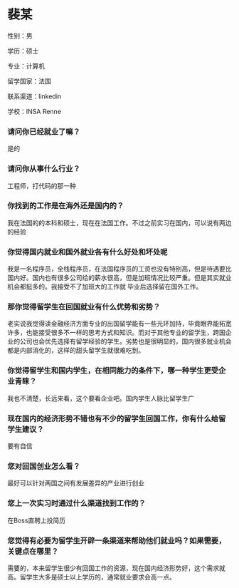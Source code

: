 # 裴某

性别：男

学历：硕士

专业：计算机

留学国家：法国

联系渠道：linkedin

学校：INSA Renne


### 请问你已经就业了嘛？
是的

### 请问你从事什么行业？
工程师，打代码的那一种

### 你找到的工作是在海外还是国内的？
我在法国的的本科和硕士，现在在法国工作。不过之前实习在国内，可以说有两边的经验

### 你觉得国内就业和国外就业各有什么好处和坏处呢
我是一名程序员，全栈程序员，在法国程序员的工资也没有特别高，但是待遇要比国内好。国内也有很多公司给的薪水很高，但是加班情况比较严重。但是其实就业机会都挺多的。我接受不了加班大的工作就 毕业后选择留在国外工作。

### 那你觉得留学生在回国就业有什么优势和劣势？
老实说我觉得读金融经济方面专业的出国留学能有一些光环加持，毕竟眼界能拓宽许多，也能接受很多不一样的思考方式和知识。而对于其他专业的留学生，跨国企业的公司也会优先选择有留学经验的学生。劣势也是很明显的，国内很多就业机会都是内部消化的，这样的甜头留学生就很难吃到。

### 你觉得留学生和国内学生，在相同能力的条件下，哪一种学生更受企业青睐？
我也不清楚，长远来看，这个要看企业吧。国内学生人脉比留学生广

### 现在国内的经济形势不错也有不少的留学生回国工作，你有什么给留学生建议？
要有自信

### 您对回国创业怎么看？
最好可以针对两国之间有发展差异的产业进行创业

### 您上一次实习时通过什么渠道找到工作的？
在Boss直聘上投简历

### 您觉得有必要为留学生开辟一条渠道来帮助他们就业吗？如果需要，关键点在哪里？
需要的，本来留学生很少有回国工作的资源，现在国内经济形势好，这个需求就高。留学生大多是硕士以上学历的，通常就业要求会高一点。
